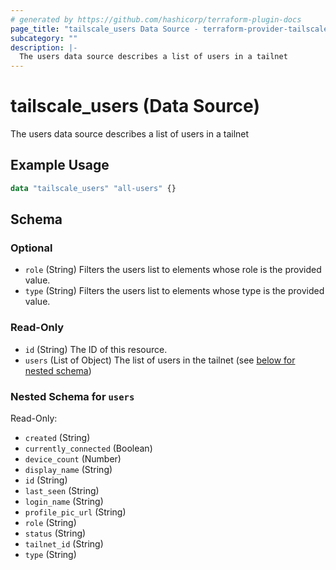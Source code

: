 ```yaml
---
# generated by https://github.com/hashicorp/terraform-plugin-docs
page_title: "tailscale_users Data Source - terraform-provider-tailscale"
subcategory: ""
description: |-
  The users data source describes a list of users in a tailnet
---
```


# tailscale_users (Data Source)

The users data source describes a list of users in a tailnet

## Example Usage

```terraform
data "tailscale_users" "all-users" {}
```

<!-- schema generated by tfplugindocs -->
## Schema

### Optional

- `role` (String) Filters the users list to elements whose role is the provided value.
- `type` (String) Filters the users list to elements whose type is the provided value.

### Read-Only

- `id` (String) The ID of this resource.
- `users` (List of Object) The list of users in the tailnet (see [below for nested schema](#nestedatt--users))

<a id="nestedatt--users"></a>
### Nested Schema for `users`

Read-Only:

- `created` (String)
- `currently_connected` (Boolean)
- `device_count` (Number)
- `display_name` (String)
- `id` (String)
- `last_seen` (String)
- `login_name` (String)
- `profile_pic_url` (String)
- `role` (String)
- `status` (String)
- `tailnet_id` (String)
- `type` (String)
